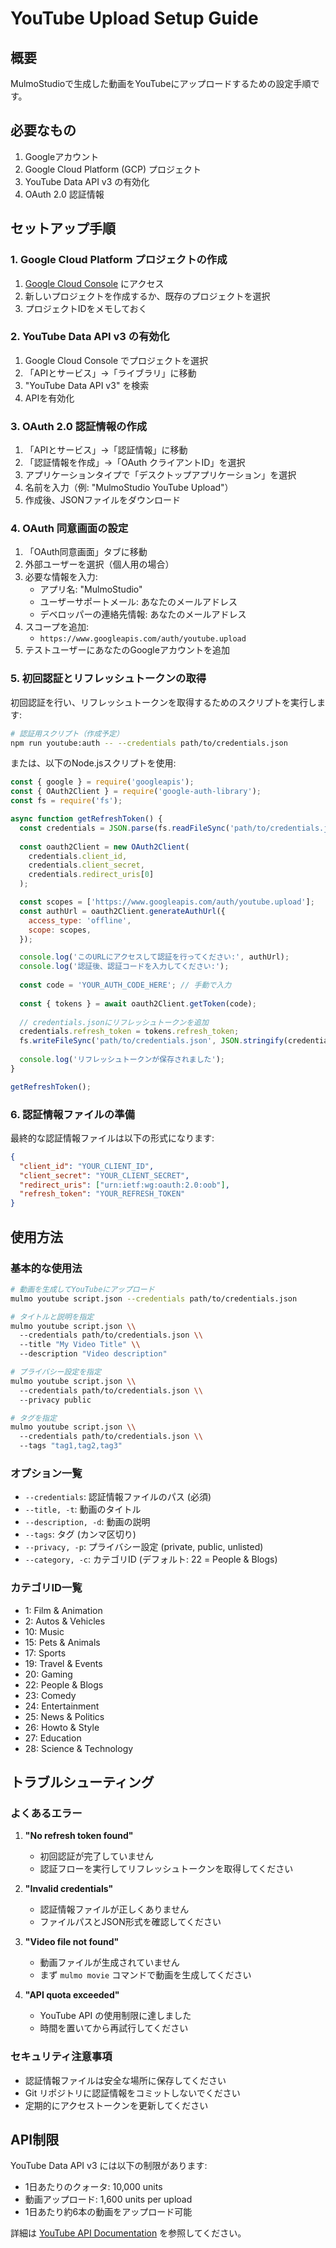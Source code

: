 # YouTube Upload Setup Guide

## 概要
MulmoStudioで生成した動画をYouTubeにアップロードするための設定手順です。

## 必要なもの
1. Googleアカウント
2. Google Cloud Platform (GCP) プロジェクト
3. YouTube Data API v3 の有効化
4. OAuth 2.0 認証情報

## セットアップ手順

### 1. Google Cloud Platform プロジェクトの作成

1. [Google Cloud Console](https://console.cloud.google.com/) にアクセス
2. 新しいプロジェクトを作成するか、既存のプロジェクトを選択
3. プロジェクトIDをメモしておく

### 2. YouTube Data API v3 の有効化

1. Google Cloud Console でプロジェクトを選択
2. 「APIとサービス」→「ライブラリ」に移動
3. "YouTube Data API v3" を検索
4. APIを有効化

### 3. OAuth 2.0 認証情報の作成

1. 「APIとサービス」→「認証情報」に移動
2. 「認証情報を作成」→「OAuth クライアントID」を選択
3. アプリケーションタイプで「デスクトップアプリケーション」を選択
4. 名前を入力（例: "MulmoStudio YouTube Upload"）
5. 作成後、JSONファイルをダウンロード

### 4. OAuth 同意画面の設定

1. 「OAuth同意画面」タブに移動
2. 外部ユーザーを選択（個人用の場合）
3. 必要な情報を入力:
   - アプリ名: "MulmoStudio"
   - ユーザーサポートメール: あなたのメールアドレス
   - デベロッパーの連絡先情報: あなたのメールアドレス
4. スコープを追加:
   - `https://www.googleapis.com/auth/youtube.upload`
5. テストユーザーにあなたのGoogleアカウントを追加

### 5. 初回認証とリフレッシュトークンの取得

初回認証を行い、リフレッシュトークンを取得するためのスクリプトを実行します:

```bash
# 認証用スクリプト（作成予定）
npm run youtube:auth -- --credentials path/to/credentials.json
```

または、以下のNode.jsスクリプトを使用:

```javascript
const { google } = require('googleapis');
const { OAuth2Client } = require('google-auth-library');
const fs = require('fs');

async function getRefreshToken() {
  const credentials = JSON.parse(fs.readFileSync('path/to/credentials.json'));
  
  const oauth2Client = new OAuth2Client(
    credentials.client_id,
    credentials.client_secret,
    credentials.redirect_uris[0]
  );

  const scopes = ['https://www.googleapis.com/auth/youtube.upload'];
  const authUrl = oauth2Client.generateAuthUrl({
    access_type: 'offline',
    scope: scopes,
  });

  console.log('このURLにアクセスして認証を行ってください:', authUrl);
  console.log('認証後、認証コードを入力してください:');
  
  const code = 'YOUR_AUTH_CODE_HERE'; // 手動で入力
  
  const { tokens } = await oauth2Client.getToken(code);
  
  // credentials.jsonにリフレッシュトークンを追加
  credentials.refresh_token = tokens.refresh_token;
  fs.writeFileSync('path/to/credentials.json', JSON.stringify(credentials, null, 2));
  
  console.log('リフレッシュトークンが保存されました');
}

getRefreshToken();
```

### 6. 認証情報ファイルの準備

最終的な認証情報ファイルは以下の形式になります:

```json
{
  "client_id": "YOUR_CLIENT_ID",
  "client_secret": "YOUR_CLIENT_SECRET", 
  "redirect_uris": ["urn:ietf:wg:oauth:2.0:oob"],
  "refresh_token": "YOUR_REFRESH_TOKEN"
}
```

## 使用方法

### 基本的な使用法

```bash
# 動画を生成してYouTubeにアップロード
mulmo youtube script.json --credentials path/to/credentials.json

# タイトルと説明を指定
mulmo youtube script.json \\
  --credentials path/to/credentials.json \\
  --title "My Video Title" \\
  --description "Video description"

# プライバシー設定を指定
mulmo youtube script.json \\
  --credentials path/to/credentials.json \\
  --privacy public

# タグを指定
mulmo youtube script.json \\
  --credentials path/to/credentials.json \\
  --tags "tag1,tag2,tag3"
```

### オプション一覧

- `--credentials`: 認証情報ファイルのパス (必須)
- `--title, -t`: 動画のタイトル
- `--description, -d`: 動画の説明
- `--tags`: タグ (カンマ区切り)
- `--privacy, -p`: プライバシー設定 (private, public, unlisted)
- `--category, -c`: カテゴリID (デフォルト: 22 = People & Blogs)

### カテゴリID一覧

- 1: Film & Animation
- 2: Autos & Vehicles
- 10: Music
- 15: Pets & Animals
- 17: Sports
- 19: Travel & Events
- 20: Gaming
- 22: People & Blogs
- 23: Comedy
- 24: Entertainment
- 25: News & Politics
- 26: Howto & Style
- 27: Education
- 28: Science & Technology

## トラブルシューティング

### よくあるエラー

1. **"No refresh token found"**
   - 初回認証が完了していません
   - 認証フローを実行してリフレッシュトークンを取得してください

2. **"Invalid credentials"**
   - 認証情報ファイルが正しくありません
   - ファイルパスとJSON形式を確認してください

3. **"Video file not found"**
   - 動画ファイルが生成されていません
   - まず `mulmo movie` コマンドで動画を生成してください

4. **"API quota exceeded"**
   - YouTube API の使用制限に達しました
   - 時間を置いてから再試行してください

### セキュリティ注意事項

- 認証情報ファイルは安全な場所に保存してください
- Git リポジトリに認証情報をコミットしないでください
- 定期的にアクセストークンを更新してください

## API制限

YouTube Data API v3 には以下の制限があります:
- 1日あたりのクォータ: 10,000 units
- 動画アップロード: 1,600 units per upload
- 1日あたり約6本の動画をアップロード可能

詳細は [YouTube API Documentation](https://developers.google.com/youtube/v3/getting-started) を参照してください。